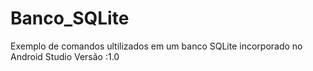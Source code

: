 # Banco_SQLite
Exemplo de comandos ultilizados em um banco SQLite incorporado no Android Studio
Versão :1.0
